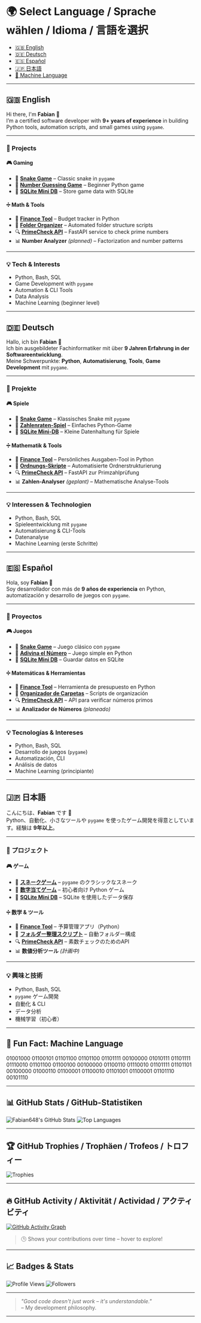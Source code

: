 # 🌍 Select Language / Sprache wählen / Idioma / 言語を選択

- [🇬🇧 English](#-english)
- [🇩🇪 Deutsch](#-deutsch)
- [🇪🇸 Español](#-español)
- [🇯🇵 日本語](#-日本語)
- [🤖 Machine Language](#-fun-fact-machine-language)

---

## 🇬🇧 English

Hi there, I'm **Fabian** 👋  
I’m a certified software developer with **9+ years of experience** in building Python tools, automation scripts, and small games using `pygame`.

---

### 🚀 Projects

#### 🎮 Gaming

- 🐍 [**Snake Game**](https://github.com/Fabian648/snakegame) – Classic snake in `pygame`
- 🧠 [**Number Guessing Game**](https://github.com/Fabian648/number-guessing-game) – Beginner Python game
- 💾 [**SQLite Mini DB**](https://github.com/Fabian648/sqlite-mini-db) – Store game data with SQLite

#### ➗ Math & Tools

- 💸 [**Finance Tool**](https://github.com/Fabian648/finance-tool) – Budget tracker in Python
- 📁 [**Folder Organizer**](https://github.com/Fabian648/folder-organizer) – Automated folder structure scripts
- 🔍 [**PrimeCheck API**](https://github.com/Fabian648/PrimMiller) – FastAPI service to check prime numbers
- 📊 **Number Analyzer** _(planned)_ – Factorization and number patterns

---

### 💡 Tech & Interests

- Python, Bash, SQL
- Game Development with `pygame`
- Automation & CLI Tools
- Data Analysis
- Machine Learning (beginner level)

---

## 🇩🇪 Deutsch

Hallo, ich bin **Fabian** 👋  
Ich bin ausgebildeter Fachinformatiker mit über **9 Jahren Erfahrung in der Softwareentwicklung**.  
Meine Schwerpunkte: **Python**, **Automatisierung**, **Tools**, **Game Development** mit `pygame`.

---

### 🚀 Projekte

#### 🎮 Spiele

- 🐍 [**Snake Game**](https://github.com/Fabian648/snake-game) – Klassisches Snake mit `pygame`
- 🧠 [**Zahlenraten-Spiel**](https://github.com/Fabian648/number-guessing-game) – Einfaches Python-Game
- 💾 [**SQLite Mini-DB**](https://github.com/Fabian648/sqlite-mini-db) – Kleine Datenhaltung für Spiele

#### ➗ Mathematik & Tools

- 💸 [**Finance Tool**](https://github.com/Fabian648/finance-tool) – Persönliches Ausgaben-Tool in Python
- 📁 [**Ordnungs-Skripte**](https://github.com/Fabian648/folder-organizer) – Automatisierte Ordnerstrukturierung
- 🔍 [**PrimeCheck API**](https://github.com/Fabian648/primecheck-api) – FastAPI zur Primzahlprüfung
- 📊 **Zahlen-Analyser** _(geplant)_ – Mathematische Analyse-Tools

---

### 💡 Interessen & Technologien

- Python, Bash, SQL
- Spieleentwicklung mit `pygame`
- Automatisierung & CLI-Tools
- Datenanalyse
- Machine Learning (erste Schritte)

---

## 🇪🇸 Español

Hola, soy **Fabian** 👋  
Soy desarrollador con más de **9 años de experiencia** en Python, automatización y desarrollo de juegos con `pygame`.

---

### 🚀 Proyectos

#### 🎮 Juegos

- 🐍 [**Snake Game**](https://github.com/Fabian648/snake-game) – Juego clásico con `pygame`
- 🧠 [**Adivina el Número**](https://github.com/Fabian648/number-guessing-game) – Juego simple en Python
- 💾 [**SQLite Mini DB**](https://github.com/Fabian648/sqlite-mini-db) – Guardar datos en SQLite

#### ➗ Matemáticas & Herramientas

- 💸 [**Finance Tool**](https://github.com/Fabian648/finance-tool) – Herramienta de presupuesto en Python
- 📁 [**Organizador de Carpetas**](https://github.com/Fabian648/folder-organizer) – Scripts de organización
- 🔍 [**PrimeCheck API**](https://github.com/Fabian648/primecheck-api) – API para verificar números primos
- 📊 **Analizador de Números** _(planeado)_

---

### 💡 Tecnologías & Intereses

- Python, Bash, SQL
- Desarrollo de juegos (`pygame`)
- Automatización, CLI
- Análisis de datos
- Machine Learning (principiante)

---

## 🇯🇵 日本語

こんにちは、**Fabian** です 👋  
Python、自動化、小さなツールや `pygame` を使ったゲーム開発を得意としています。経験は **9年以上**。

---

### 🚀 プロジェクト

#### 🎮 ゲーム

- 🐍 [**スネークゲーム**](https://github.com/Fabian648/snake-game) – `pygame` のクラシックなスネーク
- 🧠 [**数字当てゲーム**](https://github.com/Fabian648/number-guessing-game) – 初心者向け Python ゲーム
- 💾 [**SQLite Mini DB**](https://github.com/Fabian648/sqlite-mini-db) – SQLite を使用したデータ保存

#### ➗ 数学 & ツール

- 💸 [**Finance Tool**](https://github.com/Fabian648/finance-tool) – 予算管理アプリ（Python）
- 📁 [**フォルダー整理スクリプト**](https://github.com/Fabian648/folder-organizer) – 自動フォルダー構成
- 🔍 [**PrimeCheck API**](https://github.com/Fabian648/primecheck-api) – 素数チェックのためのAPI
- 📊 **数値分析ツール** _(計画中)_

---

### 💡 興味と技術

- Python, Bash, SQL
- `pygame` ゲーム開発
- 自動化 & CLI
- データ分析
- 機械学習（初心者）

---

## 🤖 Fun Fact: Machine Language
01001000 01100101 01101100 01101100 01101111 00100000
01010111 01101111 01110010 01101100 01100100 00100000
01100110 01110010 01101111 01101101 00100000
01000110 01100001 01100010 01101001 01100001 01101110 00101110

---

## 📊 GitHub Stats / GitHub-Statistiken

![Fabian648's GitHub Stats](https://github-readme-stats.vercel.app/api?username=Fabian648&show_icons=true&theme=tokyonight)
![Top Languages](https://github-readme-stats.vercel.app/api/top-langs/?username=Fabian648&layout=compact&theme=tokyonight)

---

## 🏆 GitHub Trophies / Trophäen / Trofeos / トロフィー

![Trophies](https://github-profile-trophy.vercel.app/?username=Fabian648&theme=darkhub&column=4)

---

## 🔥 GitHub Activity / Aktivität / Actividad / アクティビティ

[![GitHub Activity Graph](https://github-readme-activity-graph.vercel.app/graph?username=Fabian648&theme=github-compact)](https://github.com/ashutosh00710/github-readme-activity-graph)

> 🕒 Shows your contributions over time – hover to explore!

---

## 📈 Badges & Stats

![Profile Views](https://komarev.com/ghpvc/?username=Fabian648&label=Visitors&color=blue&style=flat)
![Followers](https://img.shields.io/github/followers/Fabian648?label=Followers&style=social)

---

> _"Good code doesn't just work – it's understandable."_  
> – My development philosophy.

---
